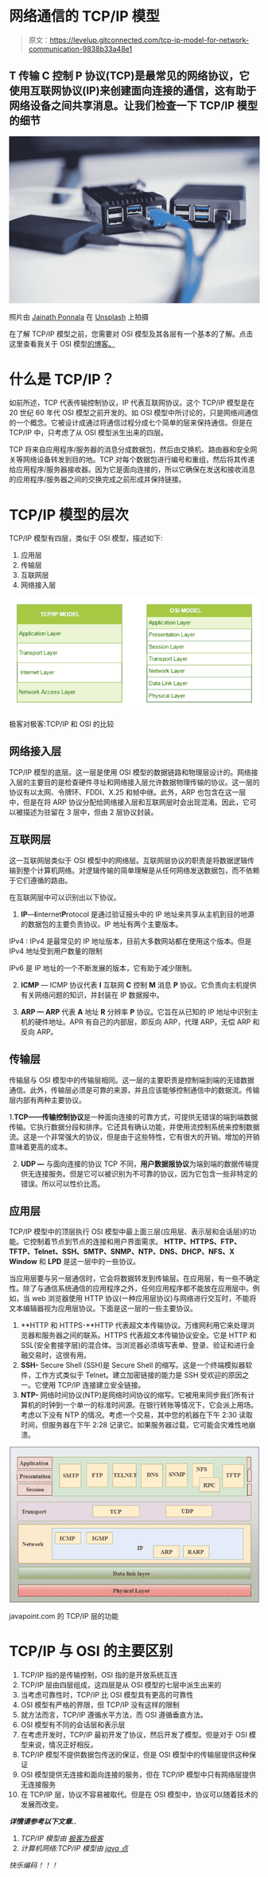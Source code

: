 # 网络通信的 TCP/IP 模型

> 原文：<https://levelup.gitconnected.com/tcp-ip-model-for-network-communication-9838b33a48e1>

## **T** 传输 **C** 控制 **P** 协议(TCP)是最常见的网络协议，它使用互联网协议(IP)来创建面向连接的通信，这有助于网络设备之间共享消息。让我们检查一下 TCP/IP 模型的细节

![](img/822cf734af5b485db3c39145d23fb6fa.png)

照片由 [Jainath Ponnala](https://unsplash.com/@jainath?utm_source=unsplash&utm_medium=referral&utm_content=creditCopyText) 在 [Unsplash](https://unsplash.com/s/photos/network-protocols?utm_source=unsplash&utm_medium=referral&utm_content=creditCopyText) 上拍摄

在了解 TCP/IP 模型之前，您需要对 OSI 模型及其各层有一个基本的了解。点击这里查看我关于 OSI 模型[的博客。](/functions-of-networking-system-osi-model-e596705f0f6c)

# 什么是 TCP/IP？

如前所述，TCP 代表传输控制协议，IP 代表互联网协议。这个 TCP/IP 模型是在 20 世纪 60 年代 OSI 模型之前开发的。如 OSI 模型中所讨论的，只是网络间通信的一个概念。它被设计成通过将通信过程分成七个简单的层来保持通信。但是在 TCP/IP 中，只考虑了从 OSI 模型派生出来的四层。

TCP 将来自应用程序/服务器的消息分成数据包，然后由交换机、路由器和安全网关等网络设备转发到目的地。TCP 对每个数据包进行编号和重组，然后将其传递给应用程序/服务器接收器。因为它是面向连接的，所以它确保在发送和接收消息的应用程序/服务器之间的交换完成之前形成并保持链接。

# TCP/IP 模型的层次

TCP/IP 模型有四层，类似于 OSI 模型，描述如下:

1.  应用层
2.  传输层
3.  互联网层
4.  网络接入层

![](img/07e29cca6969bd4e2b774d1414803949.png)

极客对极客:TCP/IP 和 OSI 的比较

## 网络接入层

TCP/IP 模型的底层。这一层是使用 OSI 模型的数据链路和物理层设计的。网络接入层的主要目的是检查硬件寻址和网络接入层允许数据物理传输的协议。这一层的协议有以太网、令牌环、FDDI、X.25 和帧中继。此外，ARP 也包含在这一层中，但是在将 ARP 协议分配给网络接入层和互联网层时会出现混淆。因此，它可以被描述为驻留在 3 层中，但由 2 层协议封装。

## 互联网层

这一互联网层类似于 OSI 模型中的网络层。互联网层协议的职责是将数据逻辑传输到整个计算机网络。对逻辑传输的简单理解是从任何网络发送数据包，而不依赖于它们遵循的路由。

在互联网层中可以识别出以下协议。

1.  **IP**—**I**internet**P**rotocol 是通过验证报头中的 IP 地址来共享从主机到目的地源的数据包的主要负责协议。IP 地址有两个主要版本。

IPv4 : IPv4 是最常见的 IP 地址版本，目前大多数网站都在使用这个版本。但是 IPv4 地址受到用户数量的限制

IPv6 是 IP 地址的一个不断发展的版本，它有助于减少限制。

2. **ICMP** — ICMP 协议代表 **I** 互联网 **C** 控制 **M** 消息 **P** 协议。它负责向主机提供有关网络问题的知识，并封装在 IP 数据报中。

3. **ARP — ARP** 代表 **A** 地址 **R** 分辨率 **P** 协议。它旨在从已知的 IP 地址中识别主机的硬件地址。APR 有自己的内部层，即反向 ARP，代理 ARP，无偿 ARP 和反向 ARP。

## 传输层

传输层与 OSI 模型中的传输层相同。这一层的主要职责是控制端到端的无错数据通信。此外，传输层必须是可靠的来源，并且应该能够控制通信中的数据流。传输层内部有两种主要协议。

1.**TCP——传输控制协议**是一种面向连接的可靠方式，可提供无错误的端到端数据传输。它执行数据分段和排序。它还具有确认功能，并使用流控制系统来控制数据流。这是一个非常强大的协议，但是由于这些特性，它有很大的开销。增加的开销意味着更高的成本。

2. **UDP —** 与面向连接的协议 TCP 不同，**用户数据报协议**为端到端的数据传输提供无连接服务。但是它可以被识别为不可靠的协议，因为它包含一些非特定的错误。所以可以性价比高。

## 应用层

TCP/IP 模型中的顶层执行 OSI 模型中最上面三层(应用层、表示层和会话层)的功能。它控制着节点到节点的连接和用户界面需求。 **HTTP、HTTPS、FTP、TFTP、Telnet、SSH、SMTP、SNMP、NTP、DNS、DHCP、NFS、X Window** 和 **LPD** 是这一层中的一些协议。

当应用层要与另一层通信时，它会将数据转发到传输层。在应用层，有一些不确定性。除了与通信系统通信的应用程序之外，任何应用程序都不能放在应用层中。例如，当 web 浏览器使用 HTTP 协议(一种应用层协议)与网络进行交互时，不能将文本编辑器视为应用层协议。下面是这一层的一些主要协议。

1.  **HTTP 和 HTTPS-**HTTP 代表超文本传输协议。万维网利用它来处理浏览器和服务器之间的联系。HTTPS 代表超文本传输协议安全。它是 HTTP 和 SSL(安全套接字层)的混合体。当浏览器必须填写表单、登录、验证和进行金融交易时，这很有用。
2.  **SSH-** Secure Shell (SSH)是 Secure Shell 的缩写。这是一个终端模拟器软件，工作方式类似于 Telnet。建立加密链接的能力是 SSH 受欢迎的原因之一。它使用 TCP/IP 连接建立安全链接。
3.  **NTP-** 网络时间协议(NTP)是网络时间协议的缩写。它被用来同步我们所有计算机的时钟到一个单一的标准时间源。在银行转账等情况下，它会派上用场。考虑以下没有 NTP 的情况。考虑一个交易，其中您的机器在下午 2:30 读取时间，但服务器在下午 2:28 记录它。如果服务器过载，它可能会灾难性地崩溃。

![](img/b7e0a72df647970882b069822aa82f40.png)

javapoint.com 的 TCP/IP 层的功能

# TCP/IP 与 OSI 的主要区别

1.  TCP/IP 指的是传输控制，OSI 指的是开放系统互连
2.  TCP/IP 层由四层组成，这四层是从 OSI 模型的七层中派生出来的
3.  当考虑可靠性时，TCP/IP 比 OSI 模型具有更高的可靠性
4.  OSI 模型有严格的界限，但 TCP/IP 没有这样的限制
5.  就方法而言，TCP/IP 遵循水平方法，而 OSI 遵循垂直方法。
6.  OSI 模型有不同的会话层和表示层
7.  在考虑开发时，TCP/IP 最初开发了协议，然后开发了模型。但是对于 OSI 模型来说，情况正好相反。
8.  TCP/IP 模型不提供数据包传送的保证，但是 OSI 模型中的传输层提供这种保证
9.  OSI 模型提供无连接和面向连接的服务，但在 TCP/IP 模型中只有网络层提供无连接服务
10.  在 TCP/IP 层，协议不容易被取代。但是在 OSI 模型中，协议可以随着技术的发展而改变。

***详情请参考以下文章..***

1.  *TCP/IP 模型由* [*极客为极客*](https://www.geeksforgeeks.org/tcp-ip-model/)
2.  *计算机网络:TCP/IP 模型由* [*java 点*](https://www.javatpoint.com/computer-network-tcp-ip-model#:~:text=The%20TCP%2FIP%20model%20was,link%20layer%20and%20physical%20layer.)

*快乐编码！！！*